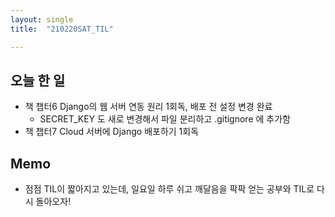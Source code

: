 ```yaml
---
layout: single
title:  "210220SAT_TIL"

---
```


## 오늘 한 일

* 책 챕터6 Django의 웹 서버 연동 원리 1회독, 배포 전 설정 변경 완료
  * SECRET_KEY 도 새로 변경해서 파일 분리하고 .gitignore 에 추가함
* 책 챕터7 Cloud 서버에 Django 배포하기 1회독



## Memo

- 점점 TIL이 짧아지고 있는데, 일요일 하루 쉬고 깨달음을 팍팍 얻는 공부와 TIL로 다시 돌아오자!

